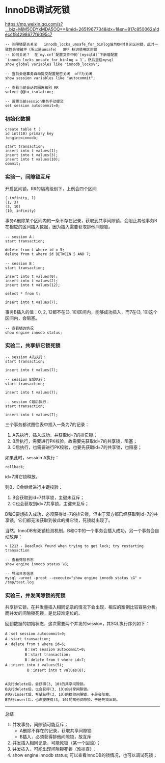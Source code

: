 # InnoDB调试死锁

https://mp.weixin.qq.com/s?__biz=MjM5ODYxMDA5OQ==&mid=2651967734&idx=1&sn=817c850062a1deccf84298677f6095c7

```
-- 间隙锁是否关闭   innodb_locks_unsafe_for_binlog值为ON时关闭区间锁，此时一致性会被破坏（所以是unsafe）  OFF 标识使用区间锁
-- 如何关闭？  在`my.cnf`配置文件中的`[mysqld]`下新增配置`innodb_locks_unsafe_for_binlog = 1`，然后重启mysql
show global variables like "innodb_locks%";

-- 当前会话事务自动提交配置是否关闭  off为关闭
show session variables like "autocommit";

-- 查看当前会话的隔离级别 RR
select @@tx_isolation;

-- 设置当前session事务手动提交
set session autocommit=0;
```

### 初始化数据

```
create table t (
id int(10) primary key
)engine=innodb;

start transaction;
insert into t values(1);
insert into t values(3);
insert into t values(10);
commit;
```

### 实验一，间隙锁互斥

开启区间锁，RR的隔离级别下，上例会四个区间

```
(-infinity, 1)
(1, 3)
(3, 10)
(10, infinity)
```

事务A删除某个区间内的一条不存在记录，获取到共享间隙锁，会阻止其他事务B在相应的区间插入数据，因为插入需要获取排他间隙锁。

```
-- session A：
start transaction;

delete from t where id = 5;
delete from t where id BETWEEN 5 AND 7;
```

```
-- session B：
start transaction;

insert into t values(0);
insert into t values(2);
insert into t values(12);

select * from t;

insert into t values(7);
```

事务B插入的值：0, 2, 12都不在(3, 10)区间内，能够成功插入，而7在(3, 10)这个区间内，会阻塞。

```
-- 查看锁的情况
show engine innodb status;
```

### 实验二，共享排它锁死锁

```
-- session A先执行：
start transaction;

insert into t values(7);
```

```
-- session B后执行：
start transaction;

insert into t values(7);
```

```
-- session C最后执行：
start transaction;

insert into t values(7);
```

三个事务都试图往表中插入一条为7的记录：

1. A先执行，插入成功，并获取id=7的排它锁；
2. B后执行，需要进行PK校验，故需要先获取id=7的共享锁，阻塞；
3. C后执行，也需要进行PK校验，也要先获取id=7的共享锁，也阻塞；

如果此时，session A执行：

```
rollback;
```

id=7排它锁释放。

则B，C会继续进行主键校验：

1. B会获取到id=7共享锁，主键未互斥；
2. C也会获取到id=7共享锁，主键未互斥；

B和C要想插入成功，必须获得id=7的排它锁，但由于双方都已经获取到id=7的共享锁，它们都无法获取到彼此的排它锁，死锁就出现了。

当然，InnoDB有死锁检测机制，B和C中的一个事务会插入成功，另一个事务会自动放弃：

```
> 1213 - Deadlock found when trying to get lock; try restarting transaction
```

```
-- 查看死锁日志
show engine innodb status \G;

-- 导出日志信息
mysql -uroot -proot --execute="show engine innodb status \G" > /tmp/test.log
```

### 实验三，并发间隙锁的死锁

共享排它锁，在并发量插入相同记录的情况下会出现，相应的案例比较容易分析。而并发的间隙锁死锁，是比较难定位的。

回到数据的初始状态，这次需要两个并发的session，其SQL执行序列如下：

```
A：set session autocommit=0;
A：start transaction;
A：delete from t where id=6;
         B：set session autocommit=0;
         B：start transaction;
         B：delete from t where id=7;
A：insert into t values(5);
          B：insert into t values(8);


A执行delete后，会获得(3, 10)的共享间隙锁。
B执行delete后，也会获得(3, 10)的共享间隙锁。
A执行insert后，希望获得(3, 10)的排他间隙锁，于是会阻塞。
B执行insert后，也希望获得(3, 10)的排他间隙锁，于是死锁出现。
```

---

总结

1. 并发事务，间隙锁可能互斥；
    - A删除不存在的记录，获取共享间隙锁
    - B插入，必须获得排他间隙锁，故互斥
2. 并发插入相同记录，可能死锁（某一个回滚）；
3. 并发插入，可能出现间隙锁死锁（难排查）；
4. show engine innodb status; 可以查看InnoDB的锁情况，也可以调试死锁； 
